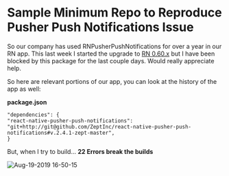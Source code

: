 # Sample Minimum Repo to Reproduce Pusher Push Notifications Issue

So our company has used RNPusherPushNotifications for over a year in our RN app. This last week I started the upgrade to [RN 0.60.x](https://facebook.github.io/react-native/blog/2019/07/03/version-60) but I have been blocked by this package for the last couple days. Would really appreciate help.

So here are relevant portions of our app, you can look at the history of the app as well:

**package.json**
```
"dependencies": {
"react-native-pusher-push-notifications": "git+http://git@github.com/ZeptInc/react-native-pusher-push-notifications#v.2.4.1-zept-master",
}
```

But, when I try to build... **22 Errors break the builds**

![Aug-19-2019 16-50-15](https://user-images.githubusercontent.com/1245512/63304782-80ec3e00-c2a1-11e9-9cb9-72909522a76d.gif)
